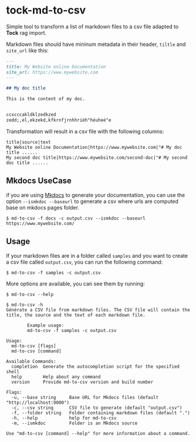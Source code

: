 # tock-md-to-csv

Simple tool to transform a list of markdown files to a csv file adapted to **Tock** rag import.

Markdown files should have mininum metadata in their header, `tiltle` and `site_url` like this:


```markdown
---
title: My Website online Documentation
site_url: https://www.mywebsite.com
---

## My doc title

This is the content of my doc.


ccxcccakldklzedkzed
zedd;,el,ekzekd,kfkrnfjrnhhriéh"héuheé"e

```

Transformation will result in a csv file with the following columns:

```csv
title|source|text
My Website online Documentation|https://www.mywebsite.com|"# My doc title ......
My second doc title|https://www.mywebsite.com/second-doc|"# My second doc title ......
```

## Mkdocs UseCase

if you are using [Mkdocs](https://www.mkdocs.org/) to generate your documentation, you can use the option `--ismkdoc --baseurl` to generate a csv where urls are computed base on mkdocs pages folder.
```shell
$ md-to-csv -f docs -c output.csv --ismkdoc --baseurl https://www.mywebsite.com/
```

## Usage

If your markdown files are in a folder called `samples` and you want to create a csv file called `output.csv`, you can run the following command:

```shell
$ md-to-csv -f samples -c output.csv
```

More options are available, you can see them by running:

```shell
$ md-to-csv --help
```

```console
$ md-to-csv -h 
Générate a CSV file from markdown files. The CSV file will contain the title, the source and the text of each markdown file.
        
        Example usage:
        md-to-csv -f samples -c output.csv

Usage:
  md-to-csv [flags]
  md-to-csv [command]

Available Commands:
  completion  Generate the autocompletion script for the specified shell
  help        Help about any command
  version     Provide md-to-csv version and build number

Flags:
  -u, --base string     Base URL for Mkdocs files (default "http://localhost:9000")
  -c, --csv string      CSV file to generate (default "output.csv")
  -f, --folder string   Folder containing markdown files (default ".")
  -h, --help            help for md-to-csv
  -m, --ismkdoc         Folder is an Mkdocs source

Use "md-to-csv [command] --help" for more information about a command.
```